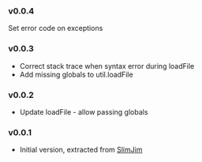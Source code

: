 ### v0.0.4
Set error code on exceptions

### v0.0.3
* Correct stack trace when syntax error during loadFile
* Add missing globals to util.loadFile

### v0.0.2
* Update loadFile - allow passing globals

### v0.0.1
* Initial version, extracted from [SlimJim]

[SlimJim]: https://github.com/vojtajina/slim-jim/
